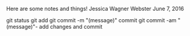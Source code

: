 Here are some notes and things!
Jessica Wagner Webster
June 7, 2016

git status
git add
git commit -m "(message)" commit
git commit -am "(message)"- add changes and commit
